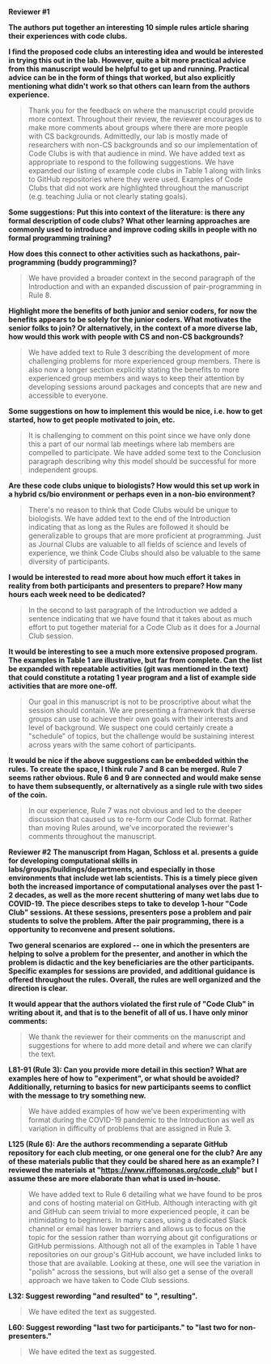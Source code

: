 **Reviewer #1**

**The authors put together an interesting 10 simple rules article sharing their experiences with code clubs.**

**I find the proposed code clubs an interesting idea and would be interested in trying this out in the lab. However, quite a bit more practical advice from this manuscript would be helpful to get up and running. Practical advice can be in the form of things that worked, but also explicitly mentioning what didn't work so that others can learn from the authors experience.**

> Thank you for the feedback on where the manuscript could provide more context. Throughout their review, the reviewer encourages us to make more comments about groups where there are more people with CS backgrounds. Admittedly, our lab is mostly made of researchers with non-CS backgrounds and so our implementation of Code Clubs is with that audience in mind. We have added text as appropriate to respond to the following suggestions. We have expanded our listing of example code clubs in Table 1 along with links to GitHub repositories where they were used. Examples of Code Clubs that did not work are highlighted throughout the manuscript (e.g. teaching Julia or not clearly stating goals).


**Some suggestions:**
**Put this into context of the literature: is there any formal description of code clubs? What other learning approaches are commonly used to introduce and improve coding skills in people with no formal programming training?**

**How does this connect to other activities such as hackathons, pair-programming (buddy programming)?**

> We have provided a broader context in the second paragraph of the Introduction and with an expanded discussion of pair-programming in Rule 8.


**Highlight more the benefits of both junior and senior coders, for now the benefits appears to be solely for the junior coders. What motivates the senior folks to join? Or alternatively, in the context of a more diverse lab, how would this work with people with CS and non-CS backgrounds?**

> We have added text to Rule 3 describing the development of more challenging problems for more experienced group members. There is also now a longer section explicitly stating the benefits to more experienced group members and ways to keep their attention by developing sessions around packages and concepts that are new and accessible to everyone.


**Some suggestions on how to implement this would be nice, i.e. how to get started, how to get people motivated to join, etc.**

> It is challenging to comment on this point since we have only done this a part of our normal lab meetings where lab members are compelled to participate. We have added some text to the Conclusion paragraph describing why this model should be successful for more independent groups.


**Are these code clubs unique to biologists? How would this set up work in a hybrid cs/bio environment or perhaps even in a non-bio environment?**

> There's no reason to think that Code Clubs would be unique to biologists. We have added text to the end of the Introduction indicating that as long as the Rules are followed it should be generalizable to groups that are more proficient at programming. Just as Journal Clubs are valuable to all fields of science and levels of experience, we think Code Clubs should also be valuable to the same diversity of participants.


**I would be interested to read more about how much effort it takes in reality from both participants and presenters to prepare? How many hours each week need to be dedicated?**

> In the second to last paragraph of the Introduction we added a sentence indicating that we have found that it takes about as much effort to put together material for a Code Club as it does for a Journal Club session.


**It would be interesting to see a much more extensive proposed program. The examples in Table 1 are illustrative, but far from complete. Can the list be expanded with repeatable activities (git was mentioned in the text) that could constitute a rotating 1 year program and a list of example side activities that are more one-off.**

> Our goal in this manuscript is not to be proscriptive about what the session should contain. We are presenting a framework that diverse groups can use to achieve their own goals with their interests and level of background. We suspect one could certainly create a "schedule" of topics, but the challenge would be sustaining interest across years with the same cohort of participants.


**It would be nice if the above suggestions can be embedded within the rules. To create the space, I think rule 7 and 8 can be merged. Rule 7 seems rather obvious. Rule 6 and 9 are connected and would make sense to have them subsequently, or alternatively as a single rule with two sides of the coin.**

> In our experience, Rule 7 was not obvious and led to the deeper discussion that caused us to re-form our Code Club format. Rather than moving Rules around, we've incorporated the reviewer's comments throughout the manuscript.



**Reviewer #2**
**The manuscript from Hagan, Schloss et al. presents a guide for developing computational skills in labs/groups/buildings/departments, and especially in those environments that include wet lab scientists. This is a timely piece given both the increased importance of computational analyses over the past 1-2 decades, as well as the more recent shuttering of many wet labs due to COVID-19. The piece describes steps to take to develop 1-hour "Code Club" sessions. At these sessions, presenters pose a problem and pair students to solve the problem. After the pair programming, there is a opportunity to reconvene and present solutions.**

**Two general scenarios are explored -- one in which the presenters are helping to solve a problem for the presenter, and another in which the problem is didactic and the key beneficiaries are the other participants. Specific examples for sessions are provided, and additional guidance is offered throughout the rules. Overall, the rules are well organized and the direction is clear.**

**It would appear that the authors violated the first rule of "Code Club" in writing about it, and that is to the benefit of all of us. I have only minor comments:**

> We thank the reviewer for their comments on the manuscript and suggestions for where to add more detail and where we can clarify the text.



**L81-91 (Rule 3): Can you provide more detail in this section? What are examples here of how to "experiment", or what should be avoided? Additionally, returning to basics for new participants seems to conflict with the message to try something new.**

> We have added examples of how we've been experimenting with format during the COVID-19 pandemic to the Introduction as well as variation in difficulty of problems that are assigned in Rule 3.


**L125 (Rule 6): Are the authors recommending a separate GitHub repository for each club meeting, or one general one for the club? Are any of these materials public that they could be shared here as an example? I reviewed the materials at "https://www.riffomonas.org/code_club" but I assume these are more elaborate than what is used in-house.**

> We have added text to Rule 6 detailing what we have found to be pros and cons of hosting material on GitHub. Although interacting with git and GitHub can seem trivial to more experienced people, it can be intimidating to beginners. In many cases, using a dedicated Slack channel or email has lower barriers and allows us to focus on the topic for the session rather than worrying about git configurations or GitHub permissions. Although not all of the examples in Table 1 have repositories on our group's GitHub account, we have included links to those that are available. Looking at these, one will see the variation in "polish" across the sessions, but will also get a sense of the overall approach we have taken to Code Club sessions.


**L32: Suggest rewording "and resulted" to ", resulting".**

> We have edited the text as suggested.

**L60: Suggest rewording "last two for participants." to "last two for non-presenters."**

> We have edited the text as suggested.
